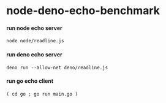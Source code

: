 # node-deno-echo-benchmark

#### run node echo server

```
node node/readline.js
```

#### run deno echo server

```
deno run --allow-net deno/readline.js
```

#### run go echo client

```
( cd go ; go run main.go )
```
